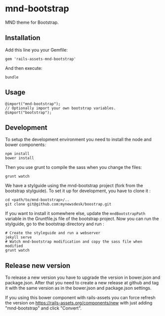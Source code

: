 mnd-bootstrap
=============

MND theme for Bootstrap.

Installation
------------
Add this line you your Gemfile:
```
gem 'rails-assets-mnd-bootstrap'
```

And then execute:
```
bundle
```

Usage
-----
```
@import("mnd-bootstrap");
// Optionally import your own bootstrap variables.
@import("bootstrap");
```

Development
-----------
To setup the development environment you need to install the node and bower
components:
```
npm install
bower install
```

Then you use grunt to compile the sass when you change the files:
```
grunt watch
```


We have a stylguide using the mnd-bootstrap project (fork from the bootstrap stylguide).
To set it up for development, you have to clone it :

```
cd <path/to/mnd-bootstrap>/..
git clone git@github.com:mynewsdesk/boostrap.git
```

If you want to install it somewhere else, update the ```mndBootstrapPath``` variable in the Gruntfile.js file of the bootstrap project.
Now you can run the stylguide, go to the bootstrap directory and run :

```
# Create the styleguide and run a webserver
jekyll serve
# Watch mnd-bootstrap modification and copy the sass file when modified
grunt watch
```

Release new version
-----------

To release a new version you have to upgrade the version in bower.json and package.json. After that you need to create a new release at github and tag it with the same version as in the bower.json and package.json settings.

If you using this bower component with rails-assets you can force refresh the version on https://rails-assets.org/components/new with just adding "mnd-bootstrap" and click "Convert".
